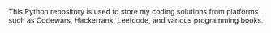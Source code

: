 This Python repository is used to store my coding solutions from platforms such as Codewars, Hackerrank, Leetcode, and various programming books.
